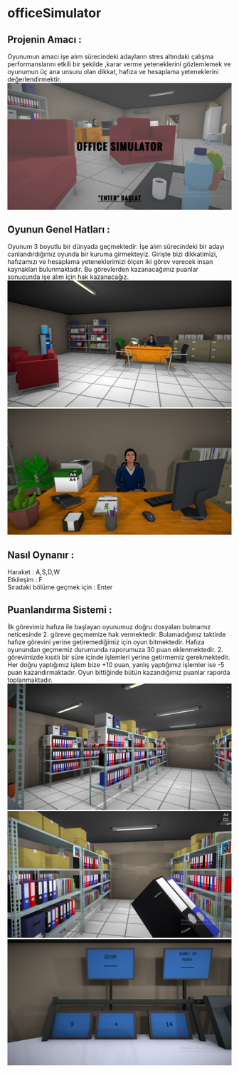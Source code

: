 # officeSimulator
## Projenin Amacı :
Oyunumun amacı işe alım sürecindeki adayların stres altındaki çalışma performanslarını etkili bir şekilde ,karar verme yeteneklerini gözlemlemek ve oyunumun üç ana unsuru olan dikkat, hafıza ve hesaplama yeteneklerini değerlendirmektir.
![GitHub Rehberi](https://github.com/SudeNazKol/officeSimulatorr/blob/main/img/Ekran%20G%C3%B6r%C3%BCnt%C3%BCs%C3%BC%20(263).png)
## Oyunun Genel Hatları : 
Oyunum 3 boyutlu bir dünyada geçmektedir. İşe alım sürecindeki bir adayı canlandırdığımız oyunda bir kuruma girmekteyiz. Girişte bizi dikkatimizi, hafızamızı ve hesaplama yeteneklerimizi ölçen iki görev verecek insan kaynakları bulunmaktadır. Bu görevlerden kazanacağımız puanlar sonucunda işe alım için hak kazanacağız.
![GitHub Rehberi](https://github.com/SudeNazKol/officeSimulatorr/blob/main/img/Ekran%20G%C3%B6r%C3%BCnt%C3%BCs%C3%BC%20(264).png)
![GitHub Rehberi](https://github.com/SudeNazKol/officeSimulatorr/blob/main/img/Ekran%20G%C3%B6r%C3%BCnt%C3%BCs%C3%BC%20(265).png)
## Nasıl Oynanır : 
Haraket : A,S,D,W <br/>
Etkileşim : F <br/>
Sıradaki bölüme geçmek için : Enter
## Puanlandırma Sistemi :
İlk görevimiz hafıza ile başlayan oyunumuz doğru dosyaları bulmamız neticesinde 2. göreve geçmemize hak vermektedir. Bulamadığımız taktirde hafıze görevini yerine getiremediğimiz için oyun bitmektedir. Hafıza oyunundan geçmemiz durumunda raporumuza 30 puan eklenmektedir. 2. görevimizde kısıtlı bir süre içinde işlemleri yerine getirmemiz gerekmektedir. Her doğru yaptığımız işlem bize +10 puan, yanlış yaptığımız işlemler ise -5 puan kazandırmaktadır. Oyun bittiğinde bütün kazandığımız puanlar raporda toplanmaktadır.
![GitHub Rehberi](https://github.com/SudeNazKol/officeSimulatorr/blob/main/img/Ekran%20G%C3%B6r%C3%BCnt%C3%BCs%C3%BC%20(266).png)
![GitHub Rehberi](https://github.com/SudeNazKol/officeSimulatorr/blob/main/img/Ekran%20G%C3%B6r%C3%BCnt%C3%BCs%C3%BC%20(267).png)
![GitHub Rehberi](https://github.com/SudeNazKol/officeSimulatorr/blob/main/img/Ekran%20G%C3%B6r%C3%BCnt%C3%BCs%C3%BC%20(269).png)
